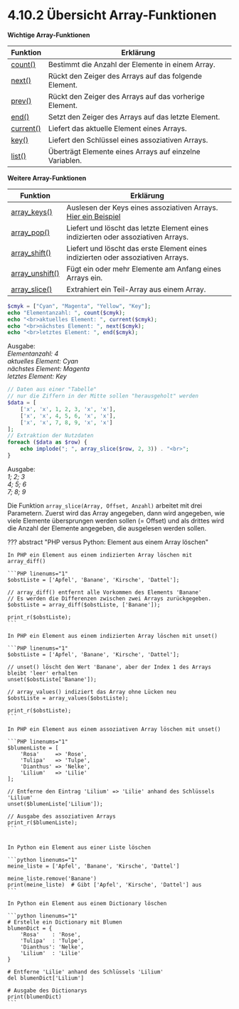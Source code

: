 # 4.10.2 Übersicht Array-Funktionen

**Wichtige Array-Funktionen**

| Funktion | Erklärung |
|----------|-----------|
| [count()](http://php.net/manual/de/function.count.php) | Bestimmt die Anzahl der Elemente in einem Array. |
| [next()](http://php.net/manual/de/function.next.php) | Rückt den Zeiger des Arrays auf das folgende Element. |
| [prev()](http://php.net/manual/de/function.prev.php) | Rückt den Zeiger des Arrays auf das vorherige Element. |
| [end()](http://php.net/manual/de/function.end.php) | Setzt den Zeiger des Arrays auf das letzte Element. |
| [current()](http://php.net/manual/de/function.current.php) | Liefert das aktuelle Element eines Arrays. |
| [key()](http://php.net/manual/de/function.key.php) | Liefert den Schlüssel eines assoziativen Arrays. |
| [list()](http://php.net/manual/de/function.list.php) | Überträgt Elemente eines Arrays auf einzelne Variablen. |

**Weitere Array-Funktionen**

| Funktion | Erklärung |
|----------|-----------|
| [array_keys()](https://www.php.net/manual/de/function.array-keys.php) | Auslesen der Keys eines assoziativen Arrays. [Hier ein Beispiel](./4.3.8ArraysimArray.md) |
| [array_pop()](https://www.php.net/manual/de/function.array-pop.php) | Liefert und löscht das letzte Element eines indizierten oder assoziativen Arrays. |
| [array_shift()](https://www.php.net/manual/de/function.array-shift.php) | Liefert und löscht das erste Element eines indizierten oder assoziativen Arrays. |
| [array_unshift()](https://www.php.net/manual/de/function.array-unshift.php) | Fügt ein oder mehr Elemente am Anfang eines Arrays ein. |
| [array_slice()](https://www.php.net/manual/de/function.array-slice.php) | Extrahiert ein Teil-Array aus einem Array. |

```php
$cmyk = ["Cyan", "Magenta", "Yellow", "Key"];
echo "Elementanzahl: ", count($cmyk);
echo "<br>aktuelles Element: ", current($cmyk);
echo "<br>nächstes Element: ", next($cmyk);
echo "<br>letztes Element: ", end($cmyk);
```

Ausgabe:<br>
*Elementanzahl: 4*<br>
*aktuelles Element: Cyan*<br>
*nächstes Element: Magenta*<br>
*letztes Element: Key*


```php
// Daten aus einer "Tabelle"
// nur die Ziffern in der Mitte sollen "herausgeholt" werden
$data = [
    ['x', 'x', 1, 2, 3, 'x', 'x'],
    ['x', 'x', 4, 5, 6, 'x', 'x'],
    ['x', 'x', 7, 8, 9, 'x', 'x']
];
// Extraktion der Nutzdaten
foreach ($data as $row) {
    echo implode("; ", array_slice($row, 2, 3)) . "<br>";
}
```

Ausgabe:<br>
*1; 2; 3*<br>
*4; 5; 6*<br>
*7; 8; 9*

Die Funktion `array_slice(Array, Offset, Anzahl)` arbeitet mit drei Parametern. Zuerst wird das Array angegeben, dann wird angegeben, wie viele Elemente übersprungen werden sollen (= Offset) und als drittes wird die Anzahl der Elemente angegeben, die ausgelesen werden sollen.

??? abstract "PHP versus Python: Element aus einem Array löschen"

    In PHP ein Element aus einem indizierten Array löschen mit array_diff()

    ```PHP linenums="1"
    $obstListe = ['Apfel', 'Banane', 'Kirsche', 'Dattel'];

    // array_diff() entfernt alle Vorkommen des Elements 'Banane'
    // Es werden die Differenzen zwischen zwei Arrays zurückgegeben. 
    $obstListe = array_diff($obstListe, ['Banane']);   

    print_r($obstListe);
    ```    
    
    In PHP ein Element aus einem indizierten Array löschen mit unset()

    ```PHP linenums="1"
    $obstListe = ['Apfel', 'Banane', 'Kirsche', 'Dattel'];

    // unset() löscht den Wert 'Banane', aber der Index 1 des Arrays bleibt 'leer' erhalten
    unset($obstListe['Banane']);   
    
    // array_values() indiziert das Array ohne Lücken neu
    $obstListe = array_values($obstListe); 

    print_r($obstListe);
    ```

    In PHP ein Element aus einem assoziativen Array löschen mit unset()

    ```PHP linenums="1"
    $blumenListe = [
        'Rosa'     => 'Rose',
        'Tulipa'   => 'Tulpe',
        'Dianthus' => 'Nelke',
        'Lilium'   => 'Lilie'
    ];

    // Entferne den Eintrag 'Lilium' => 'Lilie' anhand des Schlüssels 'Lilium'
    unset($blumenListe['Lilium']);

    // Ausgabe des assoziativen Arrays
    print_r($blumenListe);
    ```


    In Python ein Element aus einer Liste löschen

    ```python linenums="1"
    meine_liste = ['Apfel', 'Banane', 'Kirsche', 'Dattel']
    
    meine_liste.remove('Banane')
    print(meine_liste)  # Gibt ['Apfel', 'Kirsche', 'Dattel'] aus
    ```

    In Python ein Element aus einem Dictionary löschen

    ```python linenums="1"
    # Erstelle ein Dictionary mit Blumen
    blumenDict = {
        'Rosa'    : 'Rose',
        'Tulipa'  : 'Tulpe',
        'Dianthus': 'Nelke',
        'Lilium'  : 'Lilie'
    }

    # Entferne 'Lilie' anhand des Schlüssels 'Lilium'
    del blumenDict['Lilium']

    # Ausgabe des Dictionarys
    print(blumenDict)
    ```


